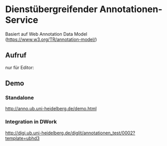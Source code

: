 # Dienstübergreifender Annotationen-Service 

Basiert auf Web Annotation Data Model (https://www.w3.org/TR/annotation-model/)

## Aufruf

nur für Editor:

<script type="text/javascript" src="http://anno.ub.uni-heidelberg.de/js/tinymce/tinymce.min.js"></script>

## Demo

### Standalone
http://anno.ub.uni-heidelberg.de/demo.html

### Integration in DWork

http://digi.ub.uni-heidelberg.de/diglit/annotationen_test/0002?template=ubhd3
